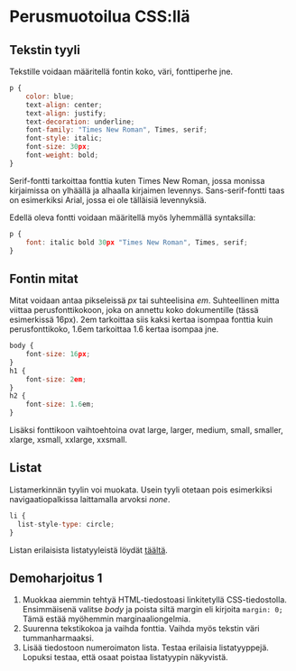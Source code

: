 # Perusmuotoilua CSS:llä

## Tekstin tyyli

Tekstille voidaan määritellä fontin koko, väri, fonttiperhe jne.

```js
p {
    color: blue;
    text-align: center;
    text-align: justify;
    text-decoration: underline;
    font-family: "Times New Roman", Times, serif;
    font-style: italic;
    font-size: 30px;
    font-weight: bold;
}
```

Serif-fontti tarkoittaa fonttia kuten Times New Roman, jossa monissa kirjaimissa on ylhäällä ja alhaalla kirjaimen levennys. Sans-serif-fontti taas on esimerkiksi Arial, jossa ei ole tälläisiä levennyksiä.

Edellä oleva fontti voidaan määritellä myös lyhemmällä syntaksilla:

```js
p {
    font: italic bold 30px "Times New Roman", Times, serif;
}
```

## Fontin mitat

Mitat voidaan antaa pikseleissä *px* tai suhteelisina *em*. Suhteellinen mitta viittaa perusfonttikokoon, joka on annettu koko dokumentille (tässä esimerkissä 16px). 2em tarkoittaa siis kaksi kertaa isompaa fonttia kuin perusfonttikoko, 1.6em tarkoittaa 1.6 kertaa isompaa jne.

```js
body {
    font-size: 16px;
}
h1 {
    font-size: 2em;
}
h2 {
    font-size: 1.6em;
}
```

Lisäksi fonttikoon vaihtoehtoina ovat large, larger, medium, small, smaller, xlarge, xsmall, xxlarge, xxsmall. 

## Listat

Listamerkinnän tyylin voi muokata. Usein tyyli otetaan pois esimerkiksi navigaatiopalkissa laittamalla arvoksi *none*.

```js
li {
  list-style-type: circle;
}
```

Listan erilaisista listatyyleistä löydät [täältä](https://www.w3schools.com/cssref/pr_list-style-type.php)<base target="_blank">.

## Demoharjoitus 1

1. Muokkaa aiemmin tehtyä HTML-tiedostoasi linkitetyllä CSS-tiedostolla. Ensimmäisenä valitse *body* ja poista siltä margin eli kirjoita ``margin: 0;`` Tämä estää myöhemmin marginaaliongelmia.
2. Suurenna tekstikokoa ja vaihda fonttia. Vaihda myös tekstin väri tummanharmaaksi.
3. Lisää tiedostoon numeroimaton lista. Testaa erilaisia listatyyppejä. Lopuksi testaa, että osaat poistaa listatyypin näkyvistä.